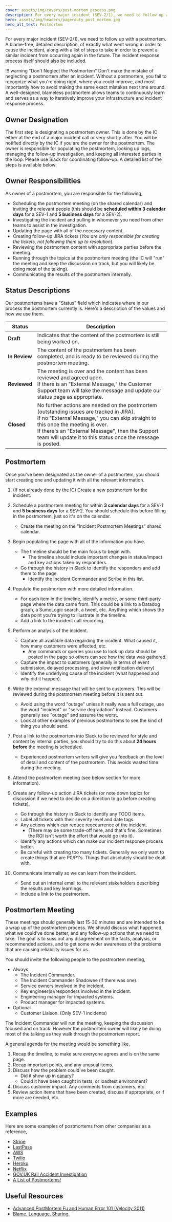 ```yaml
---
cover: assets/img/covers/post-mortem_process.png
description: For every major incident (SEV-2/1), we need to follow up with a postmortem. A blame-free, detailed description, of exactly what went wrong in order to cause the incident, along with a list of steps to take in order to prevent a similar incident from occurring again in the future.
hero: assets/img/headers/pagerduty_post_mortem.jpg
hero_alt_text: Postmortem
---
```

For every major incident (SEV-2/1), we need to follow up with a postmortem. A blame-free, detailed description, of exactly what went wrong in order to cause the incident, along with a list of steps to take in order to prevent a similar incident from occurring again in the future. The incident response process itself should also be included.

!!! warning "Don't Neglect the Postmortem"
    Don't make the mistake of neglecting a postmortem after an incident. Without a postmortem, you fail to recognize what you're doing right, where you could improve, and most importantly how to avoid making the same exact mistakes next time around. A well-designed, blameless postmortem allows teams to continuously learn and serves as a way to iteratively improve your infrastructure and incident response process.

## Owner Designation
The first step is designating a postmortem owner. This is done by the IC either at the end of a major incident call or very shortly after. You will be notified directly by the IC if you are the owner for the postmortem. The owner is responsible for populating the postmortem, looking up logs, managing the follow-up investigation, and keeping all interested parties in the loop. Please use Slack for coordinating follow-up. A detailed list of the steps is available below:

## Owner Responsibilities
As owner of a postmortem, you are responsible for the following,

* Scheduling the postmortem meeting (on the shared calendar) and inviting the relevant people (this should be **scheduled within 3 calendar days** for a SEV-1 and **5 business days** for a SEV-2).
* Investigating the incident and pulling in whomever you need from other teams to assist in the investigation.
* Updating the page with all of the necessary content.
* Creating follow-up JIRA tickets (_You are only responsible for creating the tickets, not following them up to resolution_).
* Reviewing the postmortem content with appropriate parties before the meeting.
* Running through the topics at the postmortem meeting (the IC will "run" the meeting and keep the discussion on track, but you will likely be doing most of the talking).
* Communicating the results of the postmortem internally.

## Status Descriptions
Our postmortems have a "Status" field which indicates where in our process the postmortem currently is. Here's a description of the values and how we use them.

| Status | Description |
|-|-|
| **Draft** | Indicates that the content of the postmortem is still being worked on. |
| **In Review** | The content of the postmortem has been completed, and is ready to be reviewed during the postmortem meeting. |
| **Reviewed** | The meeting is over and the content has been reviewed and agreed upon.<br/>If there is an "External Message," the Customer Support team will take the message and update our status page as appropriate. |
| **Closed** | No further actions are needed on the postmortem (outstanding issues are tracked in JIRA).<br/>If no "External Message," you can skip straight to this once the meeting is over.<br/>If there's an "External Message", then the Support team will update it to this status once the message is posted. |

## Postmortem
Once you've been designated as the owner of a postmortem, you should start creating one and updating it with all the relevant information.

1. (If not already done by the IC) Create a new postmortem for the incident.

1. Schedule a postmortem meeting for within **3 calendar days** for a SEV-1 and **5 business days** for a SEV-2. You should schedule this before filling in the postmortem, just so it's on the calendar.
    * Create the meeting on the "Incident Postmortem Meetings" shared calendar.

1. Begin populating the page with all of the information you have.
    * The timeline should be the main focus to begin with.
        * The timeline should include important changes in status/impact and key actions taken by responders.
    * Go through the history in Slack to identify the responders and add them to the page.
        * Identify the Incident Commander and Scribe in this list.

1. Populate the postmortem with more detailed information.
    * For each item in the timeline, identify a metric, or some third-party page where the data came from. This could be a link to a Datadog graph, a SumoLogic search, a tweet, etc. Anything which shows the data point you're trying to illustrate in the timeline.
    * Add a link to the incident call recording.

1. Perform an analysis of the incident.
    * Capture all available data regarding the incident. What caused it, how many customers were affected, etc.
        * Any commands or queries you use to look up data should be posted in the page so others can see how the data was gathered.
    * Capture the impact to customers (generally in terms of event submission, delayed processing, and slow notification delivery)
    * Identify the underlying cause of the incident (what happened and _why_ did it happen).

1. Write the external message that will be sent to customers. This will be reviewed during the postmortem meeting before it is sent out.
    * Avoid using the word "outage" unless it really was a full outage, use the word "incident" or "service degradation" instead. Customers generally see "outage" and assume the worst.
    * Look at other examples of previous postmortems to see the kind of thing you should send.

1. Post a link to the postmortem into Slack to be reviewed for style and content by internal parties, you should try to do this about **24 hours before** the meeting is scheduled.
    * Experienced postmortem writers will give you feedback on the level of detail and content of the postmortem. This avoids wasted time during the meeting.

1. Attend the postmortem meeting (see below section for more information).

1. Create any follow-up action JIRA tickets (or note down topics for discussion if we need to decide on a direction to go before creating tickets),
    * Go through the history in Slack to identify any TODO items.
    * Label all tickets with their severity level and date tags.
    * Any actions which can reduce reoccurrence of the incident.
        * (There may be some trade-off here, and that's fine. Sometimes the ROI isn't worth the effort that would go into it).
    * Identify any actions which can make our incident response process better.
    * Be careful with creating too many tickets. Generally we only want to create things that are P0/P1's. Things that absolutely should be dealt with.

1. Communicate internally so we can learn from the incident.
    * Send out an internal email to the relevant stakeholders describing the results and key learnings.
    * Include a link to the postmortem.

## Postmortem Meeting
These meetings should generally last 15-30 minutes and are intended to be a wrap up of the postmortem process. We should discuss what happened, what we could've done better, and any follow-up actions that we need to take. The goal is to suss out any disagreement on the facts, analysis, or recommended actions, and to get some wider awareness of the problems that are causing reliability issues for us.

You should invite the following people to the postmortem meeting,

* Always
    * The Incident Commander.
    * The Incident Commander Shadowee (if there was one).
    * Service owners involved in the incident.
    * Key engineer(s)/responders involved in the incident.
    * Engineering manager for impacted systems.
    * Product manager for impacted systems.
* Optional
    * Customer Liaison. (Only SEV-1 incidents)

The Incident Commander will run the meeting, keeping the discussion focused and on track. However the postmortem owner will likely be doing most of the talking as they walk through the postmortem report.

A general agenda for the meeting would be something like,

1. Recap the timeline, to make sure everyone agrees and is on the same page.
1. Recap important points, and any unusual items.
1. Discuss how the problem could've been caught.
    * Did it show up in [canary](https://www.pagerduty.com/blog/continuous-build-break-fix-fast#canary-releases)?
    * Could it have been caught in tests, or loadtest environment?
1. Discuss customer impact. Any comments from customers, etc.
1. Review action items that have been created, discuss if appropriate, or if more are needed, etc.

## Examples
Here are some examples of postmortems from other companies as a reference,

* [Stripe](https://support.stripe.com/questions/outage-postmortem-2015-10-08-utc)
* [LastPass](https://blog.lastpass.com/2015/06/lastpass-security-notice.html/comment-page-2/)
* [AWS](https://aws.amazon.com/message/5467D2/)
* [Twilio](https://www.twilio.com/blog/2013/07/billing-incident-post-mortem-breakdown-analysis-and-root-cause.html)
* [Heroku](https://status.heroku.com/incidents/151)
* [Netflix](http://techblog.netflix.com/2012/10/post-mortem-of-october-222012-aws.html)
* [GOV.UK Rail Accident Investigation](https://www.gov.uk/government/publications/kyle-beck-safety-digest/near-miss-at-kyle-beck-3-august-2016)
* [A List of Postmortems!](https://github.com/danluu/post-mortems)

## Useful Resources

* [Advanced PostMortem Fu and Human Error 101 (Velocity 2011)](http://www.slideshare.net/jallspaw/advanced-postmortem-fu-and-human-error-101-velocity-2011)
* [Blame. Language. Sharing.](http://fractio.nl/2015/10/30/blame-language-sharing/)
